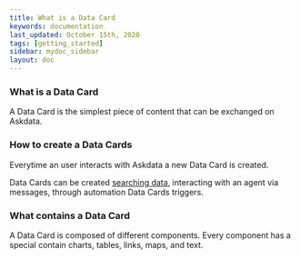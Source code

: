 ```yaml
---
title: What is a Data Card
keywords: documentation
last_updated: October 15th, 2020
tags: [getting_started]
sidebar: mydoc_sidebar
layout: doc
---
```



### What is a Data Card

A Data Card is the simplest piece of content that can be exchanged on Askdata. 

### How to create a Data Cards

Everytime an user interacts with Askdata a new Data Card is created.

Data Cards can be created [searching data](searching-data), interacting with an agent via messages, through automation Data Cards triggers.

### What contains a Data Card

A Data Card is composed of different components. Every component has a special contain charts, tables, links, maps, and text. 
